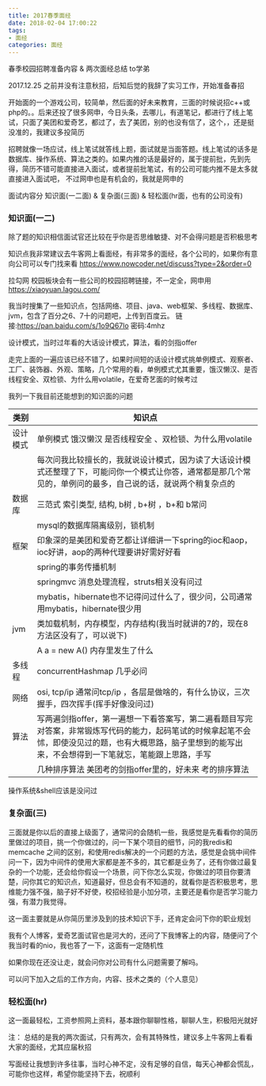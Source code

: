 ```yaml
---
title: 2017春季面经
date: 2018-02-04 17:00:22
tags:
- 面经
categories: 面经
---
```




春季校园招聘准备内容 & 两次面经总结     to学弟



2017.12.25  之前并没有注意秋招，后知后觉的我辞了实习工作，开始准备春招



开始面的一个游戏公司，较简单，然后面的好未来教育，三面的时候说招c++或php的。。后来还投了很多网申，今日头条，去哪儿，有道笔记，都进行了线上笔试，只面了美团和爱奇艺，都过了，去了美团，别的也没有信了，这个，，还是挺没准的，我建议多投简历



招聘就像一场应试，线上笔试就答线上题，面试就是当面答题。线上笔试的话多是数据库、操作系统、算法之类的。如果内推的话是最好的，属于提前批，先到先得，简历不错可能直接进入面试，或者提前批笔试，有的公司可能内推不是太多就直接进入面试吧， 不过网申也是有机会的，我就是网申的



面试内容分 知识面(一二面) & 复杂面(三面) & 轻松面(hr面，也有的公司没有)

<!--more-->

###  知识面(一二)



除了题的知识相信面试官还比较在乎你是否思维敏捷、对不会得问题是否积极思考



知识点我非常建议去牛客网上看面经，有非常多的面经，各个公司的，如果你有意向公司可以专门找来看 https://www.nowcoder.net/discuss?type=2&order=0

拉勾网 校园板块会有一些公司的校园招聘链接，不一定全，网申用 https://xiaoyuan.lagou.com/



我当时搜集了一些知识点，包括网络、项目、java、web框架、多线程、数据库、jvm，包含了百分之6、7十的问题吧，上传到百度云。  链接:https://pan.baidu.com/s/1o9Q67lo  密码:4mhz



设计模式，当时过年看的大话设计模式，算法，看的剑指offer



走完上面的一遍应该已经不错了，如果时间短的话设计模式挑单例模式、观察者、工厂、装饰器、外观、策略，几个常用的看，单例模式尤其重要，饿汉懒汉、是否线程安全、双检锁、为什么用volatile，在爱奇艺面的时候考过



我列一下我目前还能想到的知识面的问题




| 类别   | 知识点                                      |
| ---- | ---------------------------------------- |
| 设计模式 | 单例模式 饿汉懒汉  是否线程安全 、双检锁、为什么用volatile      |
|      | 每次问我比较擅长的，我就说设计模式，因为读了大话设计模式还整理了下，可能问你一个模式让你答，通常都是那几个常见的，单例问的最多，自己说的话，就说两个稍复杂点的 |
| 数据库  | 三范式    索引类型, 结构, b树 , b+树    ，b+和 b常问    |
|      | mysql的数据库隔离级别，锁机制                        |
| 框架   | 印象深的是美团和爱奇艺都让详细讲一下spring的ioc和aop，ioc好讲，aop的两种代理要讲好需好好看 |
|      | spring的事务传播机制                            |
|      | springmvc 消息处理流程，struts相关没有问过            |
|      | mybatis，hibernate也不记得问过什么了，很少问，公司通常用mybatis，hibernate很少用 |
| jvm  | 类加载机制，内存模型，内存结构(我当时就讲的7的，现在8方法区没有了，可以说下) |
|      | A a = new A()  内存里发生了什么                  |
| 多线程  | concurrentHashmap  几乎必问                  |
| 网络   | osi, tcp/ip  通常问tcp/ip ，各层是做啥的，有什么协议，三次握手，四次挥手(挥手好像没问过) |
| 算法   | 写两遍剑指offer，第一遍想一下看答案写，第二遍看题目写完对答案，非常锻炼写代码的能力，起码笔试的时候拿起笔不会怵，即使没见过的题，也有大概思路，脑子里想到的能写出来，不会想得到一下笔就忘，笔能跟上思路，手写 |
|      | 几种排序算法 美团考的剑指offer里的，好未来 考的排序算法                                  |





操作系统&shell应该是没问过



### 复杂面(三)



三面就是你以后的直接上级面了，通常问的会随机一些，我感觉是先看看你的简历里做过的项目，挑一个你做过的，问一下某个项目的细节，问的我redis和memcache 之间的区别，和使用redis解决的一个问题的方法，感觉是会挑中间件问一下，因为中间件的使用大家都是差不多的，其它都是业务了，还有你做过最复杂的一个功能，还会给你假设一个场景，问下你怎么实现，你做过的项目你要清楚，问你其它的知识点，知道最好，但总会有不知道的，就看你是否积极思考，思维能力强不强，脑子好不好使，校招经验是小加分项，主要还是看你是否学习能力强，有潜力我觉得。



这一面主要就是从你简历里涉及到的技术知识下手，还肯定会问下你的职业规划



我有个人博客，爱奇艺面试官也是河大的，还问了下我博客上的内容，随便问了个我当时看的nio，我也答了一下，这面有一定随机性



如果你现在还没让走，就会问你对公司有什么问题需要了解吗。



可以问下加入之后的工作方向，内容、技术之类的（个人意见）



### 轻松面(hr)



这一面最轻松，工资参照网上资料，基本跟你聊聊性格，聊聊人生，积极阳光就好





注： 总结的是我的两次面试，只有两次，会有其特殊性，建议多上牛客网上看看大家的面经，尤其应届秋招



写面经让我想到许多往事，当时心神不定，没有足够的自信，每天心神都会慌乱，可能你也这样，希望你能坚持下去，祝顺利
